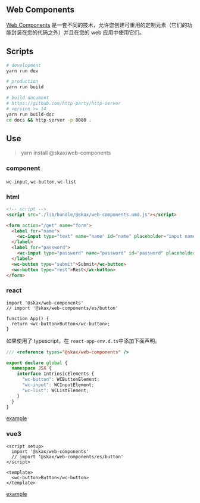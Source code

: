 ## Web Components

[Web Components](https://developer.mozilla.org/zh-CN/docs/Web/Web_Components) 是一套不同的技术，允许您创建可重用的定制元素（它们的功能封装在您的代码之外）并且在您的 web 应用中使用它们。

## Scripts

```bash
# development
yarn run dev

# production
yarn run build

# build document
# https://github.com/http-party/http-server
# version >= 14
yarn run build-doc
cd docs && http-server -p 8080 .
```

## Use

> yarn install @skax/web-components

### component

`wc-input`, `wc-button`, `wc-list`

### html

```html
<!-- script -->
<script src="./lib/bundle/@skax/web-components.umd.js"></script>

<form action="/get" name="form">
  <label for="name">
    <wc-input type="text" name="name" id="name" placeholder="input name"></wc-input>
  </label>
  <label for="password">
    <wc-input type="password" name="password" id="password" placeholder="input password"></wc-input>
  </label>
  <wc-button type="submit">Submit</wc-button>
  <wc-button type="rest">Rest</wc-button>
</form>
```

### react

```tsx
import '@skax/web-components'
// import '@skax/web-components/es/button'

function App() {
  return <wc-button>Button</wc-button>;
}
```

如果使用了 typescript，在 `react-app-env.d.ts`中添加下面声明。

```ts
/// <reference types="@skax/web-components" />

export declare global {
  namespace JSX {
    interface IntrinsicElements {
      "wc-button": WCButtonElement;
      "wc-input": WCInputElement;
      "wc-list": WCListElement;
    }
  }
}
```

[example](https://codesandbox.io/s/adoring-cdn-f7h4li)

### vue3

```vue
<script setup>
  import '@skax/web-components'
  // import '@skax/web-components/es/button'
</script>

<template>
  <wc-button>Button</wc-button>
</template>
```

[example](https://codesandbox.io/s/cool-cannon-5ou03c)
